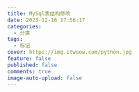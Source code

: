 ```yaml
---
title: MySql表结构修改
date: 2023-12-16 17:56:17
categories:
  - 分类
tags:
  - 标记
cover: https://img.itwoow.com/python.jpg
feature: false
published: false
comments: true
image-auto-upload: false
---
```

